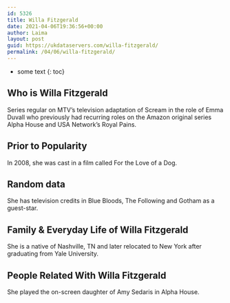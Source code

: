 ```yaml
---
id: 5326
title: Willa Fitzgerald
date: 2021-04-06T19:36:56+00:00
author: Laima
layout: post
guid: https://ukdataservers.com/willa-fitzgerald/
permalink: /04/06/willa-fitzgerald/
---
```


* some text
{: toc}


## Who is Willa Fitzgerald
                  
                  
                  
Series regular on MTV&#8217;s television adaptation of Scream in the role of Emma Duvall who previously had recurring roles on the Amazon original series Alpha House and USA Network&#8217;s Royal Pains.
                  
              
            
              
            
                
                
                
## Prior to Popularity
                  
                  
                  
In 2008, she was cast in a film called For the Love of a Dog.
                  
              
            
              
            
                
                
                
## Random data
                  
                  
                  
She has television credits in Blue Bloods, The Following and Gotham as a guest-star.
                  
              
            
              
            
                
                
                
## Family & Everyday Life of Willa Fitzgerald
                  
                  
                  
She is a native of Nashville, TN and later relocated to New York after graduating from Yale University.
                  
              
            
              
            
                
                
                
## People Related With Willa Fitzgerald
                  
                  
                  
She played the on-screen daughter of Amy Sedaris in Alpha House.
                  
              
            
              
            
                
              
            
              
              
            
            
              
            
          
          
          
